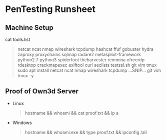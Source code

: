 # PenTesting Runsheet

## Machine Setup 
cat tools.list
>netcat
ncat
nmap
wireshark
tcpdump
hashcat
ffuf
gobuster
hydra
zaproxy
proxychains
sqlmap
radare2
metasploit-framework
python2.7
python3
spiderfoot
theharvester
remmina
xfreerdp
rdesktop
crackmapexec
exiftool
curl
seclists
testssl.sh
git
vim
tmux
> sudo apt install netcat ncat nmap wireshark tcpdump ...SNIP... git vim tmux -y


## Proof of Own3d Server
* Linux 
  > hostname && whoami && cat proof.txt && ip a 
* Windows 
  > hostname && whoami.exe && type proof.txt && ipconfig /all
